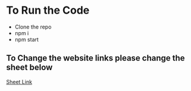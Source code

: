 # To Run the Code

<ul>
<li>Clone the repo </li>
<li>npm i</li>
<li>npm start</li>
</ul>

## To Change the website links please change the sheet below

<a href="https://docs.google.com/spreadsheets/d/1kgmnDpjB3nlKO2oUiBM-xCk_Ko2To-3qiqcEnNcXvvM/edit#gid=0">Sheet Link</a>
